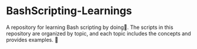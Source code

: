 # BashScripting-Learnings
A repository for learning Bash scripting by doing📝. The scripts in this repository are organized by topic, and each topic includes the concepts and provides examples. 🔨
